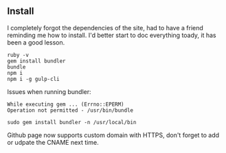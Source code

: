 ## Install

I completely forgot the dependencies of the site, had to have a friend reminding me how to install. I'd better start to doc everything toady, it has been a good lesson.

    ruby -v
    gem install bundler
    bundle
    npm i
    npm i -g gulp-cli


Issues when running bundler:

    While executing gem ... (Errno::EPERM)
    Operation not permitted - /usr/bin/bundle

    sudo gem install bundler -n /usr/local/bin

Github page now supports custom domain with HTTPS, don't forget to add or udpate the CNAME next time.

